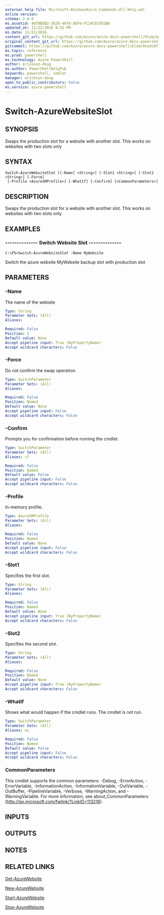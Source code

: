 ```yaml
---
external help file: Microsoft.WindowsAzure.Commands.dll-Help.xml
online version: 
schema: 2.0.0
ms.assetid: 407BBEB2-3820-4978-AEF0-FC24C837D2BA
updated_at: 11/22/2016 8:52 PM
ms.date: 11/22/2016
content_git_url: https://github.com/Azure/azure-docs-powershell/blob/master/azureps-cmdlets-docs/ServiceManagement/Azure.Compute/v2.1.0/Switch-AzureWebsiteSlot.md
original_content_git_url: https://github.com/Azure/azure-docs-powershell/blob/master/azureps-cmdlets-docs/ServiceManagement/Azure.Compute/v2.1.0/Switch-AzureWebsiteSlot.md
gitcommit: https://github.com/Azure/azure-docs-powershell/blob/0cedc8f73bc96cf5ac4c69144e17b3de601fd3cc/azureps-cmdlets-docs/ServiceManagement/Azure.Compute/v2.1.0/Switch-AzureWebsiteSlot.md
ms.topic: reference
ms.prod: powershell
ms.technology: Azure PowerShell
author: erickson-doug
ms.author: PowerShellHelpPub
keywords: powershell, cmdlet
manager: erickson-doug
open_to_public_contributors: False
ms.service: azure-powershell
---
```


# Switch-AzureWebsiteSlot

## SYNOPSIS
Swaps the production slot for a website with another slot.
This works on websites with two slots only

## SYNTAX

```
Switch-AzureWebsiteSlot [[-Name] <String>] [-Slot1 <String>] [-Slot2 <String>] [-Force]
 [-Profile <AzureSMProfile>] [-WhatIf] [-Confirm] [<CommonParameters>]
```

## DESCRIPTION
Swaps the production slot for a website with another slot.
This works on websites with two slots only

## EXAMPLES

### --------------  Switch Website Slot --------------
```
C:\PS>Switch-AzureWebsiteSlot -Name MyWebsite
```

Switch the azure website MyWebsite backup slot with production slot

## PARAMETERS

### -Name
The name of the website

```yaml
Type: String
Parameter Sets: (All)
Aliases: 

Required: False
Position: 1
Default value: None
Accept pipeline input: True (ByPropertyName)
Accept wildcard characters: False
```

### -Force
Do not confirm the swap operation.

```yaml
Type: SwitchParameter
Parameter Sets: (All)
Aliases: 

Required: False
Position: Named
Default value: None
Accept pipeline input: False
Accept wildcard characters: False
```

### -Confirm
Prompts you for confirmation before running the cmdlet.

```yaml
Type: SwitchParameter
Parameter Sets: (All)
Aliases: cf

Required: False
Position: Named
Default value: False
Accept pipeline input: False
Accept wildcard characters: False
```

### -Profile
In-memory profile.

```yaml
Type: AzureSMProfile
Parameter Sets: (All)
Aliases: 

Required: False
Position: Named
Default value: None
Accept pipeline input: False
Accept wildcard characters: False
```

### -Slot1
Specifies the first slot.

```yaml
Type: String
Parameter Sets: (All)
Aliases: 

Required: False
Position: Named
Default value: None
Accept pipeline input: True (ByPropertyName)
Accept wildcard characters: False
```

### -Slot2
Specifies the second slot.

```yaml
Type: String
Parameter Sets: (All)
Aliases: 

Required: False
Position: Named
Default value: None
Accept pipeline input: True (ByPropertyName)
Accept wildcard characters: False
```

### -WhatIf
Shows what would happen if the cmdlet runs.
The cmdlet is not run.

```yaml
Type: SwitchParameter
Parameter Sets: (All)
Aliases: wi

Required: False
Position: Named
Default value: False
Accept pipeline input: False
Accept wildcard characters: False
```

### CommonParameters
This cmdlet supports the common parameters: -Debug, -ErrorAction, -ErrorVariable, -InformationAction, -InformationVariable, -OutVariable, -OutBuffer, -PipelineVariable, -Verbose, -WarningAction, and -WarningVariable. For more information, see about_CommonParameters (http://go.microsoft.com/fwlink/?LinkID=113216).

## INPUTS

## OUTPUTS

## NOTES

## RELATED LINKS

[Get-AzureWebsite](xref:ServiceManagement/Azure.Compute/v2.1.0/Get-AzureWebsite.md)

[New-AzureWebsite](xref:ServiceManagement/Azure.Compute/v2.1.0/New-AzureWebsite.md)

[Start-AzureWebsite](xref:ServiceManagement/Azure.Compute/v2.1.0/Start-AzureWebsite.md)

[Stop-AzureWebsite](xref:ServiceManagement/Azure.Compute/v2.1.0/Stop-AzureWebsite.md)


